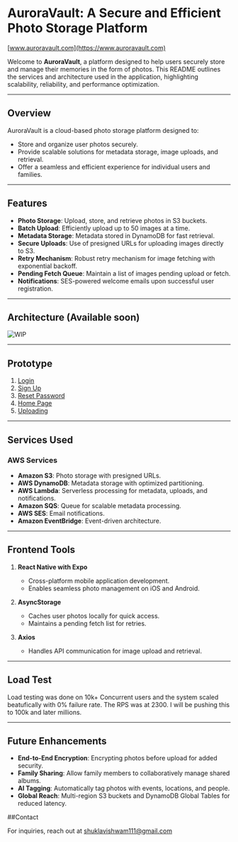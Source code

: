 # AuroraVault: A Secure and Efficient Photo Storage Platform
[www.auroravault.com](https://www.auroravault.com)

Welcome to **AuroraVault**, a platform designed to help users securely store and manage their memories in the form of photos. This README outlines the services and architecture used in the application, highlighting scalability, reliability, and performance optimization.

---

## Overview
AuroraVault is a cloud-based photo storage platform designed to:
- Store and organize user photos securely.
- Provide scalable solutions for metadata storage, image uploads, and retrieval.
- Offer a seamless and efficient experience for individual users and families.

---

## Features
- **Photo Storage**: Upload, store, and retrieve photos in S3 buckets.
- **Batch Upload**: Efficiently upload up to 50 images at a time.
- **Metadata Storage**: Metadata stored in DynamoDB for fast retrieval.
- **Secure Uploads**: Use of presigned URLs for uploading images directly to S3.
- **Retry Mechanism**: Robust retry mechanism for image fetching with exponential backoff.
- **Pending Fetch Queue**: Maintain a list of images pending upload or fetch.
- **Notifications**: SES-powered welcome emails upon successful user registration.

---

## Architecture (Available soon)
![WIP]()

---
## Prototype

1. [Login]([https://drive.google.com/file/d/1LD4UAmXL6x3EeEyshHP1A8iUNs36JWu1/view?usp=sharing])
2. [Sign Up]([link-to-signup-prototype-image](https://drive.google.com/file/d/1CCiUSzX4D7MD1_fOet1i3J6vI31lE3wk/view?usp=sharing))
3. [Reset Password]([link-to-reset-password-prototype-image](https://drive.google.com/file/d/1_QY0oksTgewaDjHHWyJvhAF1yxt3-q1Q/view?usp=sharing))
4. [Home Page]([link-to-home-page-prototype-image](https://drive.google.com/file/d/1ZlB2Z5oj4Y1E01kMJCWe840VItBlYMPT/view?usp=sharing))
5. [Uploading]([link-to-home-page-prototype-image](https://drive.google.com/file/d/1_buvqC7SqtBEZiNhjrTaIV9gGV9_VdYM/view?usp=sharing))

---

## Services Used
### AWS Services
- **Amazon S3**: Photo storage with presigned URLs.
- **AWS DynamoDB**: Metadata storage with optimized partitioning.
- **AWS Lambda**: Serverless processing for metadata, uploads, and notifications.
- **Amazon SQS**: Queue for scalable metadata processing.
- **AWS SES**: Email notifications.
- **Amazon EventBridge**: Event-driven architecture.

---
## Frontend Tools
1. **React Native with Expo**
   - Cross-platform mobile application development.
   - Enables seamless photo management on iOS and Android.

2. **AsyncStorage**
   - Caches user photos locally for quick access.
   - Maintains a pending fetch list for retries.

3. **Axios**
   - Handles API communication for image upload and retrieval.

---

## Load Test

Load testing was done on 10k+ Concurrent users and the system scaled beatufically with 0% failure rate. The RPS was at 2300. I will be pushing this to 100k and later millions.

---

## Future Enhancements
- **End-to-End Encryption**: Encrypting photos before upload for added security.
- **Family Sharing**: Allow family members to collaboratively manage shared albums.
- **AI Tagging**: Automatically tag photos with events, locations, and people.
- **Global Reach**: Multi-region S3 buckets and DynamoDB Global Tables for reduced latency.

##Contact

For inquiries, reach out at shuklavishwam111@gmail.com
